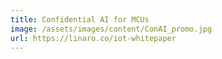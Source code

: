 ```yaml
---
title: Confidential AI for MCUs
image: /assets/images/content/ConAI_promo.jpg
url: https://linaro.co/iot-whitepaper
---
```


